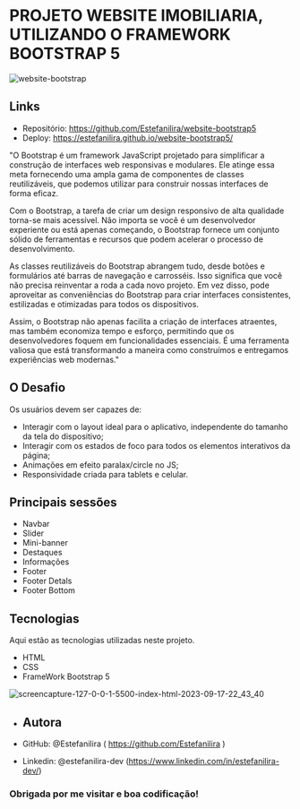 # PROJETO WEBSITE IMOBILIARIA, UTILIZANDO O FRAMEWORK BOOTSTRAP 5


![website-bootstrap](https://github.com/Estefanilira/projeto-agenciaweb/assets/126111557/a2ef54a3-addf-42d9-861d-ffc392b74a1d)


## Links
* Repositório: https://github.com/Estefanilira/website-bootstrap5
* Deploy: https://estefanilira.github.io/website-bootstrap5/

"O Bootstrap é um framework JavaScript projetado para simplificar a construção de interfaces web responsivas e modulares. 
Ele atinge essa meta fornecendo uma ampla gama de componentes de classes reutilizáveis, que podemos utilizar para construir nossas interfaces de forma eficaz.

Com o Bootstrap, a tarefa de criar um design responsivo de alta qualidade torna-se mais acessível. 
Não importa se você é um desenvolvedor experiente ou está apenas começando, 
o Bootstrap fornece um conjunto sólido de ferramentas e recursos que podem acelerar o processo de desenvolvimento.

As classes reutilizáveis do Bootstrap abrangem tudo, desde botões e formulários até barras de navegação e carrosséis. 
Isso significa que você não precisa reinventar a roda a cada novo projeto. Em vez disso, 
pode aproveitar as conveniências do Bootstrap para criar interfaces consistentes, estilizadas e otimizadas para todos os dispositivos.

Assim, o Bootstrap não apenas facilita a criação de interfaces atraentes, mas também economiza tempo e esforço, 
permitindo que os desenvolvedores foquem em funcionalidades essenciais. 
É uma ferramenta valiosa que está transformando a maneira como construímos e entregamos experiências web modernas."

## O Desafio
Os usuários devem ser capazes de:

* Interagir com o layout ideal para o aplicativo, independente do tamanho da tela do dispositivo;
* Interagir com os estados de foco para todos os elementos interativos da página;
* Animações em efeito paralax/circle no JS;
* Responsividade criada para tablets e celular.

## Principais sessões

* Navbar
* Slider
* Mini-banner
* Destaques
* Informações
* Footer
* Footer Detals
* Footer Bottom

## Tecnologias
Aqui estão as tecnologias utilizadas neste projeto.

* HTML
* CSS
* FrameWork Bootstrap 5


![screencapture-127-0-0-1-5500-index-html-2023-09-17-22_43_40](https://github.com/Estefanilira/projeto-agenciaweb/assets/126111557/b421836d-b74b-4d1f-8c92-8cb73acb7518)

* ## Autora

* GitHub: @Estefanilira ( https://github.com/Estefanilira )
* Linkedin: @estefanilira-dev (https://www.linkedin.com/in/estefanilira-dev/)
 
### Obrigada por me visitar e boa codificação!

